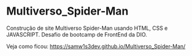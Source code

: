 # Multiverso_Spider-Man
 Construção de site Multiverso Spider-Man usando HTML, CSS e JAVASCRIPT. Desafio de bootcamp de FrontEnd da DIO.

 Veja como ficou: https://samw1s3dev.github.io/Multiverso_Spider-Man/
